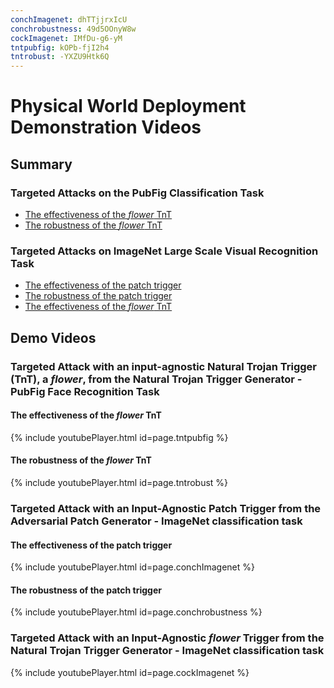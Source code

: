 ```yaml
---
conchImagenet: dhTTjjrxIcU
conchrobustness: 49d5OOnyW8w
cockImagenet: IMfDu-g6-yM
tntpubfig: kOPb-fjI2h4
tntrobust: -YXZU9Htk6Q
---
```


# Physical World Deployment Demonstration Videos

## Summary

### Targeted Attacks on the PubFig Classification Task
- [The effectiveness of the *flower* TnT](#TnTPubFigEffect)
- [The robustness of the *flower* TnT](#TnTPubFigRobust)

### Targeted Attacks on ImageNet Large Scale Visual Recognition Task
- [The effectiveness of the patch trigger](#PatchImagenetEffect)
- [The robustness of the patch trigger](#PatchImagenetRobust)
- [The effectiveness of the *flower* TnT](#TnTImagenetEffect)


## Demo Videos

### Targeted Attack with an input-agnostic Natural Trojan Trigger (TnT), a *flower*, from the Natural Trojan Trigger Generator - PubFig Face Recognition Task

#### The effectiveness of the *flower* TnT 
<a name="TnTPubFigEffect"></a>

{% include youtubePlayer.html id=page.tntpubfig %}

#### The robustness of the *flower* TnT 
<a name="TnTPubFigRobust"></a>

{% include youtubePlayer.html id=page.tntrobust %}

### Targeted Attack with an Input-Agnostic Patch Trigger from the Adversarial Patch Generator - ImageNet classification task

#### The effectiveness of the patch trigger
<a name="PatchImagenetEffect"></a>

{% include youtubePlayer.html id=page.conchImagenet %}

#### The robustness of the patch trigger
<a name="PatchImagenetRobust"></a>

{% include youtubePlayer.html id=page.conchrobustness %}

### Targeted Attack with an Input-Agnostic *flower* Trigger from the Natural Trojan Trigger Generator - ImageNet classification task
<a name="TnTImagenetEffect"></a>

{% include youtubePlayer.html id=page.cockImagenet %}

